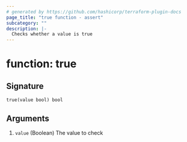 ```yaml
---
# generated by https://github.com/hashicorp/terraform-plugin-docs
page_title: "true function - assert"
subcategory: ""
description: |-
  Checks whether a value is true
---
```


# function: true





## Signature

<!-- signature generated by tfplugindocs -->
```text
true(value bool) bool
```

## Arguments

<!-- arguments generated by tfplugindocs -->
1. `value` (Boolean) The value to check

